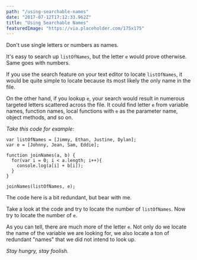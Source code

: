 ```yaml
---
path: "/using-searchable-names"
date: "2017-07-12T17:12:33.962Z"
title: "Using Searchable Names"
featuredImage: "https://via.placeholder.com/175x175"
---
```


Don't use single letters or numbers as names.

It's easy to search up ```listOfNames```, but the letter ```e``` would prove otherwise. Same goes with numbers.

If you use the search feature on your text editor to locate ```listOfNames```, it would be quite simple to locate because its most likely the only name in the file.

On the other hand, if you lookup ```e```, your search would result in numerous targeted letters scattered across the file. It could find letter ```e``` from variable names, function names, local functions with ```e``` as the parameter name, object methods, and so on.

*Take this code for example:*
```
var listOfNames = [Jimmy, Ethan, Justine, Dylan];
var e = [Johnny, Jean, Sam, Eddie];

function joinNames(a, b) {
  for(var i = 0; i < a.length; i++){
    console.log(a[i] + b[i]);
  }
}

joinNames(listOfNames, e);
```

The code here is a bit redundant, but bear with me.

Take a look at the code and try to locate the number of ```listOfNames```. Now try to locate the number of ```e```.

As you can tell, there are much more of the letter ```e```. Not only do we locate the name of the variable we are looking for, we also locate a ton of redundant "names" that we did not intend to look up.

*Stay hungry, stay foolish.*
